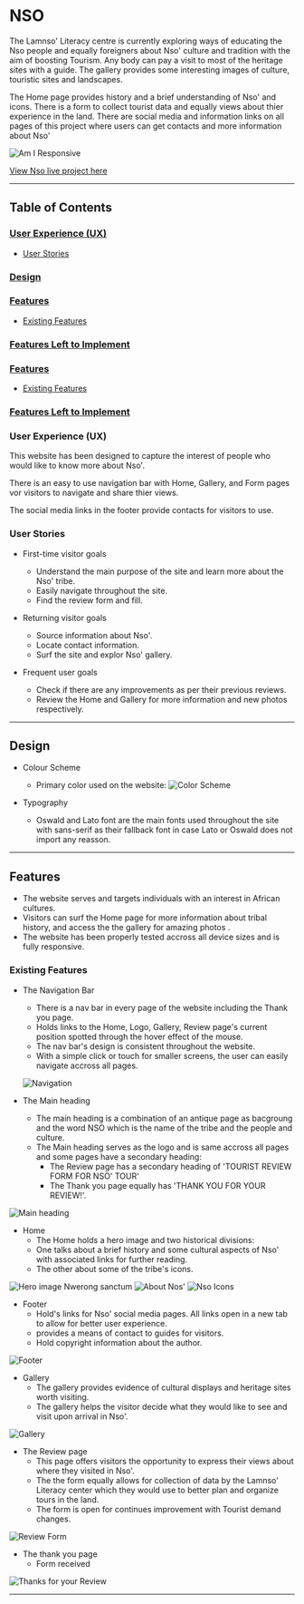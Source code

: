 # NSO 
 The Lamnso' Literacy centre is currently exploring ways of educating the Nso people and equally foreigners about Nso' culture and tradition with the aim of boosting Tourism.
Any body can pay a visit to most of the heritage sites with a guide. 
The gallery provides some interesting images of culture, touristic sites and landscapes.

The Home page provides history and a brief understanding of Nso' and icons.
There is a form to collect tourist data and equally views about thier experience in the land. 
There are social media and information links on all pages of this project where users can get contacts and more information about Nso'

![Am I Responsive](assets/images/am-i-responsive.JPG)

[View Nso live project here](https://guerric-k.github.io/Nso/)
- - -
## Table of Contents
### [User Experience (UX)](#user-experience-ux-1)
* [User Stories](#user-stories)
### [Design](#design-1)
### [Features](#features)
* [Existing Features](#existing-features)
### [Features Left to Implement](#features-left-to-implement-1)
### [Features](#features)
* [Existing Features](#existing-features)
### [Features Left to Implement](#features-left-to-implement-1)

### User Experience (UX)
This website has been designed to capture the interest of people who would like to know more about Nso'.

There is an easy to use navigation bar with Home, Gallery, and Form pages vor visitors to navigate and share thier views.

The social media links in the footer provide contacts for visitors to use.

### User Stories

 * First-time visitor goals
    * Understand the main purpose of the site and learn more about the Nso' tribe.
    * Easily navigate throughout the site.
    * Find the review form and fill.

 * Returning visitor goals
    * Source information about Nso'.
    * Locate contact information.
    * Surf the site and explor Nso' gallery.

 * Frequent user goals
    * Check if there are any improvements as per their previous reviews.
    * Review the Home and Gallery for more information and new photos respectively.
- - -
## Design

 * Colour Scheme
    * Primary color used on the website: ![Color Scheme](/assets/images/color-used.JPG)

 * Typography
    * Oswald and Lato font are the main fonts used throughout the site with sans-serif as their fallback font in case Lato or Oswald does not import any reasson.

---
## Features

* The website serves and targets individuals with an interest in African cultures.
* Visitors can surf the Home page for more information about tribal history, and access the the gallery for amazing photos .
* The website has been properly tested accross all device sizes and is fully responsive.

### Existing Features

* The Navigation Bar
    * There is a nav bar in every page of the website including the Thank you page.
    * Holds links to the Home, Logo, Gallery, Review page's current position spotted through the hover effect of the mouse.
    * The nav bar's design is consistent throughout the website.
    * With a simple click or touch for smaller screens, the user can easily navigate accross all pages.

    ![Navigation](/assets/images/nav-bar.JPG)

 * The Main heading
    * The main heading is a combination of an antique page as bacgroung and the word NSO which is the name of the tribe and the people and culture.
    * The Main heading serves as the logo and is same accross all pages and some pages have a secondary heading:
         * The Review page has a secondary heading of  'TOURIST REVIEW FORM FOR NSO' TOUR'
        * The Thank you page equally has 'THANK YOU FOR YOUR REVIEW!'.

![Main heading](/assets/images/main-heading.JPG)   

* Home 
    * The Home holds a hero image and two historical divisions: 
    * One talks about a brief history and some cultural aspects of Nso' with associated links for further reading.
    * The other about some of the tribe's icons.

![Hero image Nwerong sanctum](/assets/images/hero.JPG)
![About Nos'](/assets/images/history.JPG)
![Nso Icons](/assets/images/icons.JPG)

* Footer
    * Hold's links for Nso' social media pages. All links open in a new tab to allow for better user experience.
    * provides a means of contact to guides for visitors.
    * Hold copyright information about the author. 

![Footer](/assets/images/footer.JPG)

* Gallery 
    * The gallery provides evidence of cultural displays and heritage sites worth visiting.
    * The gallery helps the visitor decide what they would like to see and visit upon arrival in Nso'.

![Gallery](/assets/images/gallery.JPG)

* The Review page
    * This page offers visitors the opportunity to express their views about where they visited in Nso'.
    * The the form equally allows for collection of data by the Lamnso' Literacy center which they would use to better plan and organize tours in the land.
    * The form is open for continues improvement with Tourist demand changes. 

![Review Form](/assets/images/review.JPG)

* The thank you page
    * Form received

![Thanks for your Review](/assets/images/thank-you.JPG)

---